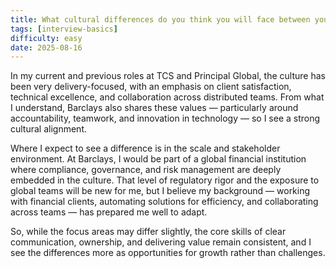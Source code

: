 ```yaml
---
title: What cultural differences do you think you will face between your previous/current employer and this one?
tags: [interview-basics]
difficulty: easy
date: 2025-08-16
---
```


In my current and previous roles at TCS and Principal Global, the culture has been very delivery-focused, with an emphasis on client satisfaction, technical excellence, and collaboration across distributed teams. From what I understand, Barclays also shares these values — particularly around accountability, teamwork, and innovation in technology — so I see a strong cultural alignment.

Where I expect to see a difference is in the scale and stakeholder environment. At Barclays, I would be part of a global financial institution where compliance, governance, and risk management are deeply embedded in the culture. That level of regulatory rigor and the exposure to global teams will be new for me, but I believe my background — working with financial clients, automating solutions for efficiency, and collaborating across teams — has prepared me well to adapt.

So, while the focus areas may differ slightly, the core skills of clear communication, ownership, and delivering value remain consistent, and I see the differences more as opportunities for growth rather than challenges.